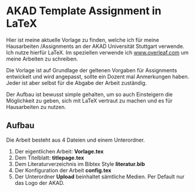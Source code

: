 # AKAD Template Assignment in LaTeX

Hier ist meine aktuelle Vorlage zu finden, welche ich für meine Hausarbeiten /Assignments an der AKAD Universität Stuttgart verwende. Ich nutze hierfür LaTeX. Im speziellen verwende ich www.overleaf.com um meine Arbeiten zu schreiben.

Die Vorlage ist auf Grundlage der geltenen Vorgaben für Assignments entwickelt und wird angepasst, sollte ein Dozent mal Anmerkungen haben. Jeder ist aber selbst für die Abgabe der Arbeit zuständig. 

Der Aufbau ist bewusst simple gehalten, um so auch Einsteigern die Möglichkeit zu geben, sich mit LaTeX vertraut zu machen und es für Hausarbeiten zu nutzen. 

## Aufbau 
Die Arbeit besteht aus 4 Dateien und einem Unterordner. 

1. Der eigentlichen Arbeit: **Vorlage.tex**
2. Dem Titelblatt: **titlepage.tex**
3. Dem Literaturverzeichnis im Bibtex Style **literatur.bib**
4. Der Konfiguration der Arbeit **config.tex**
5. Der Unterordner **Upload** beinhaltet sämtliche Medien. Per Default nur das Logo der AKAD. 

